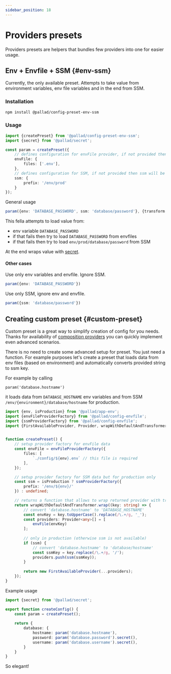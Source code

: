 ```yaml
---
sidebar_position: 18
---
```


# Providers presets

Providers presets are helpers that bundles few providers into one for easier usage.

## Env + Envfile + SSM {#env-ssm}

Currently, the only available preset. Attempts to take value from environment variables, env file variables and in the
end from SSM.

### Installation

```bash npm2yarn
npm install @pallad/config-preset-env-ssm
```

### Usage

```typescript
import {createPreset} from '@pallad/config-preset-env-ssm';
import {secret} from '@pallad/secret';

const param = createPreset({
    // defines configuration for envFile provider, if not provided then envfile will be ignored
    envFile: { 
        files: ['.env'],
    },
    // defines configuration for SSM, if not provided then ssm will be ignored
    ssm: {
        prefix: '/env/prod'
    }
});
```

General usage
```ts
param({env: 'DATABASE_PASSWORD', ssm: 'database/password'}, {transform: secret});
```

This fella attempts to load value from:
- env variable `DATABASE_PASSWORD`
- if that fails then try to load `DATABASE_PASSWORD` from envfiles
- if that fails then try to load `env/prod/database/password` from SSM

At the end wraps value with [secret](https://npmjs.com/package/@pallad/secret).

#### Other cases

Use only env variables and envfile. Ignore SSM.
```ts
param({env: 'DATABASE_PASSWORD'})
```

Use only SSM, ignore env and envfile.
```ts
param({ssm: 'database/password'})
```


## Creating custom preset {#custom-preset}

Custom preset is a great way to simplify creation of config for you needs. 
Thanks for availability of [composition providers](./providers/composition) you can quickly implement even advanced scenarios.

There is no need to create some advanced setup for preset. You just need a function.
For example purposes let's create a preset that loads data from env files (based on environment) and automatically converts provided string to ssm key.

For example by calling 
```
param('database.hostname')
```
it loads data from `DATABASE_HOSTNAME` env variables and from SSM `/env/{environment}/database/hostname` for production.

```ts
import {env, isProduction} from '@pallad/app-env';
import {envFileProviderFactory} from '@pallad/config-envfile';
import {ssmProviderFactory} from '@pallad/config-envfile';
import {FirstAvailableProvider, Provider, wrapWithDefaultAndTransformer} from '@pallad/config';


function createPreset() {
    // setup provider factory for envFile data
    const envFile = envFileProviderFactory({
        files: [
            `./config/${env}.env` // this file is required
        ],
    });

    // setup provider factory for SSM data but for production only
    const ssm = isProduction ? ssmProviderFactory({
        prefix: '/env/${env}/'
    }) : undefined;

    // returns a function that allows to wrap returned provider with transform and default values
    return wrapWithDefaultAndTransformer.wrap((key: string) => {
        // convert 'database.hostname' to 'DATABASE_HOSTNAME'
        const envKey = key.toUpperCase().replace(/\.+/g, '_');
        const providers: Provider<any>[] = [
            envFile(envKey)
        ];
        
        // only in production (otherwise ssm is not available)
        if (ssm) {
            // convert 'database.hostname' to 'database/hostname'
            const ssmKey = key.replace(/\.+/g, '/');
            providers.push(ssm(ssmKey));
        }
        
        return new FirstAvailableProvider(...providers);
    });
}
```

Example usage
```ts
import {secret} from '@pallad/secret';

export function createConfig() {
    const param = createPreset();
    
    return {
        database: {
            hostname: param('database.hostname'),
            password: param('database.password').secret(),
            username: param('database.username').secret(),
        }
    } 
}
```
So elegant!
